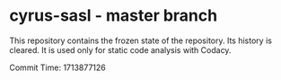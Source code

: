 # cyrus-sasl - master branch

This repository contains the frozen state of the repository.
Its history is cleared. It is used only for static code
analysis with Codacy.

Commit Time: 1713877126